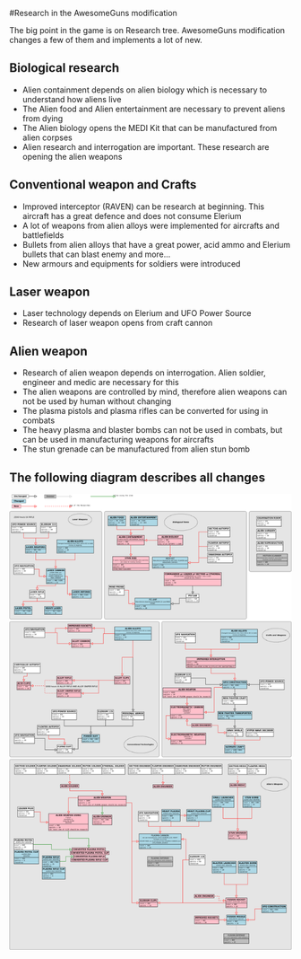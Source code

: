 #Research in the AwesomeGuns modification

The big point in the game is on Research tree. AwesomeGuns modification changes a few of them and implements a lot of new.

## Biological research

- Alien containment depends on alien biology which is necessary to understand how aliens live
- The Alien food and Alien entertainment are necessary to prevent aliens from dying
- The Alien biology opens the MEDI Kit that can be manufactured from alien corpses
- Alien research and interrogation are important. These research are opening the alien weapons

## Conventional weapon and Crafts

- Improved interceptor (RAVEN) can be research at beginning. This aircraft has a great defence and does not consume Elerium
- A lot of weapons from alien alloys were implemented for aircrafts and battlefields
- Bullets from alien alloys that have a great power, acid ammo and Elerium bullets that can blast enemy and more... 
- New armours and equipments for soldiers were introduced

## Laser weapon

- Laser technology depends on Elerium and UFO Power Source
- Research of laser weapon opens from craft cannon
 
## Alien weapon

- Research of alien weapon depends on interrogation. Alien soldier, engineer and medic are necessary for this
- The alien weapons are controlled by mind, therefore alien weapons can not be used by human without changing
- The plasma pistols and plasma rifles can be converted for using in combats
- The heavy plasma and blaster bombs can not be used in combats, but can be used in manufacturing weapons for aircrafts
- The stun grenade can be manufactured from alien stun bomb
 
## The following diagram describes all changes

![Research tree](WorkFiles/Research.png)
